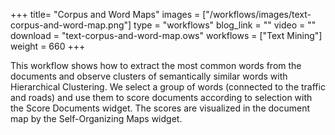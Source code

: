 +++
title= "Corpus and Word Maps"
images =  ["/workflows/images/text-corpus-and-word-map.png"]
type = "workflows"
blog_link =  ""
video = ""
download = "text-corpus-and-word-map.ows"
workflows = ["Text Mining"]
weight = 660
+++

This workflow shows how to extract the most common words from the documents and observe clusters of semantically similar words with Hierarchical Clustering. We select a group of words (connected to the traffic and roads) and use them to score documents according to selection with the Score Documents widget. The scores are visualized in the document map by the Self-Organizing Maps widget.
